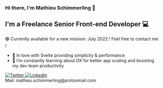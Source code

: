 ### Hi there, I'm Mathieu Schimmerling 👋

## I'm a Freelance Senior Front-end Developer 💻

🟢 Currently available for a new mission: July 2022 ! Feel free to contact me !

- 🧡 In love with Svelte providing simplicity & performance
- 🌱 I’m constantly learning about DX for better app scaling and boosting my dev team productivity

<div align="left">
  <a href="https://twitter.com/matschik_">
    <img
      src="https://img.shields.io/twitter/follow/matschik_?label=Twitter&logo=twitter&style=flat-square&color=1da1f2&logoColor=ffffff"
      alt="Twitter"
    />
  </a>
  <a href="https://www.linkedin.com/in/mathieu-schimmerling/">
    <img
      src="https://img.shields.io/static/v1?logo=linkedin&style=flat-square&color=0072b1&label=LinkedIn&message=%E2%98%86"
      alt="LinkedIn"
    />
  </a>
</div>
Mail: mathieu.schimmerling@protonmail.com<br/>
